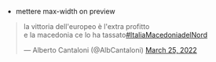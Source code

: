 - mettere max-width on preview

<blockquote class="twitter-tweet"><p lang="it" dir="ltr">la vittoria dell&#39;europeo è l&#39;extra profitto<br>e la macedonia ce lo ha tassato<a href="https://twitter.com/hashtag/ItaliaMacedoniadelNord?src=hash&amp;ref_src=twsrc%5Etfw">#ItaliaMacedoniadelNord</a></p>&mdash; Alberto Cantaloni (@AlbCantaloni) <a href="https://twitter.com/AlbCantaloni/status/1507205157318184961?ref_src=twsrc%5Etfw">March 25, 2022</a></blockquote> <script async src="https://platform.twitter.com/widgets.js" charset="utf-8"></script>